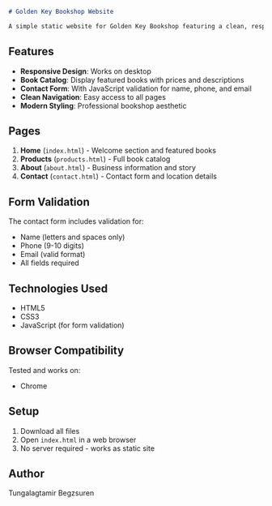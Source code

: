 ```markdown
# Golden Key Bookshop Website

A simple static website for Golden Key Bookshop featuring a clean, responsive design with book catalog and contact form.

```

## Features

- **Responsive Design**: Works on desktop
- **Book Catalog**: Display featured books with prices and descriptions
- **Contact Form**: With JavaScript validation for name, phone, and email
- **Clean Navigation**: Easy access to all pages
- **Modern Styling**: Professional bookshop aesthetic

## Pages

1. **Home** (`index.html`) - Welcome section and featured books
2. **Products** (`products.html`) - Full book catalog
3. **About** (`about.html`) - Business information and story
4. **Contact** (`contact.html`) - Contact form and location details

## Form Validation

The contact form includes validation for:
- Name (letters and spaces only)
- Phone (9-10 digits)
- Email (valid format)
- All fields required

## Technologies Used

- HTML5
- CSS3
- JavaScript (for form validation)

## Browser Compatibility

Tested and works on:
- Chrome

## Setup

1. Download all files
2. Open `index.html` in a web browser
3. No server required - works as static site

## Author

Tungalagtamir Begzsuren
```